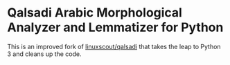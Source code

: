 # Qalsadi Arabic Morphological Analyzer and Lemmatizer for Python

This is an improved fork of [linuxscout/qalsadi](https://github.com/linuxscout/qalsadi) that takes the leap to Python 3 and cleans up the code. 